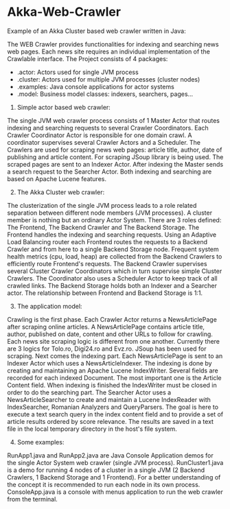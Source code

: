 # Akka-Web-Crawler
Example of an Akka Cluster based web crawler written in Java:

The WEB Crawler provides functionalities for indexing and searching news web pages. Each news site requires an individual implementation of the Crawlable interface. The Project consists of 4 packages:
- .actor: Actors used for single JVM process 
- .cluster: Actors used for multiple JVM processes (cluster nodes)
- .examples: Java console applications for actor systems
- .model: Business model classes: indexers, searchers, pages...

1. Simple actor based web crawler:

The single JVM web crawler process consists of 1 Master Actor that routes indexing and searching requests to several Crawler Coordinators. Each Crawler Coordinator Actor is responsible for one domain crawl. A coordinator supervises several Crawler Actors and a Scheduler. The Crawlers are used for scraping news web pages: article title, author, date of publishing and article content. For scraping JSoup library is being used. The scraped pages are sent to an Indexer Actor. After indexing the Master sends a search request to the Searcher Actor. Both indexing and searching are based on Apache Lucene features.

2. The Akka Cluster web crawler:

The clusterization of the single JVM process leads to a role related separation between different node members (JVM processes). A cluster member is nothing but an ordinary Actor System. There are 3 roles defined: The Frontend, The Backend Crawler and The Backend Storage. The Frontend handles the indexing and searching requests. Using an Adaptive Load Balancing router each Frontend routes the requests to a Backend Crawler and from here to a single Backend Storage node. Frequent system health metrics (cpu, load, heap) are collected from the Backend Crawlers to efficiently route Frontend's requests. The Backend Crawler supervises several Cluster Crawler Coordinators which in turn supervise simple Cluster Crawlers. The Coordinator also uses a Scheduler Actor to keep track of all crawled links. The Backend Storage holds both an Indexer and a Searcher actor. The relationship between Frontend and Backend Storage is 1:1. 

3. The application model:

Crawling is the first phase. Each Crawler Actor returns a NewsArticlePage after scraping online articles. A NewsArticlePage contains article title, author, published on date, content and other URLs to follow for crawling. Each news site scraping logic is different from one another. Currently there are 3 logics for Tolo.ro, Digi24.ro and Evz.ro. JSoup has been used for scraping. Next comes the indexing part. Each NewsArticlePage is sent to an Indexer Actor which uses a NewsArticleIndexer. The indexing is done by creating and maintaining an Apache Lucene IndexWriter. Several fields are recorded for each indexed Document. The most important one is the Article Content field. When indexing is finished the IndexWriter must be closed in order to do the searching part. The Searcher Actor uses a NewsArticleSearcher to create and maintain a Lucene IndexReader with IndexSearcher, Romanian Analyzers and QueryParsers. The goal is here to execute a text search query in the index content field and to provide a set of article results ordered by score relevance. The results are saved in a text file in the local temporary directory in the host's file system.

4. Some examples:

RunApp1.java and RunApp2.java are Java Console Application demos for the single Actor System web crawler (single JVM process). RunCluster1.java is a demo for running 4 nodes of a cluster in a single JVM (2 Backend Crawlers, 1 Backend Storage and 1 Frontend). For a better understanding of the concept it is recommended to run each node in its own process. ConsoleApp.java is a console with menus application to run the web crawler from the terminal.
